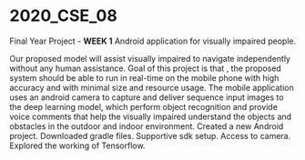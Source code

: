 # 2020_CSE_08
Final Year Project - **WEEK 1**
Android application for visually impaired people.
 
Our proposed model will assist visually impaired to navigate independently without any human assistance. 
Goal of this project is that , the proposed system should be able to run in real-time on the mobile phone with high accuracy and with minimal size and resource usage.
The mobile application uses an android camera to capture and deliver sequence input images to the deep learning model, which perform object recognition and provide voice comments that help the visually impaired understand the objects and obstacles in the outdoor and indoor environment. 
Created a new Android project.
 Downloaded gradle files. 
 Supportive sdk setup.
 Access to camera.
 Explored the working of Tensorflow.
